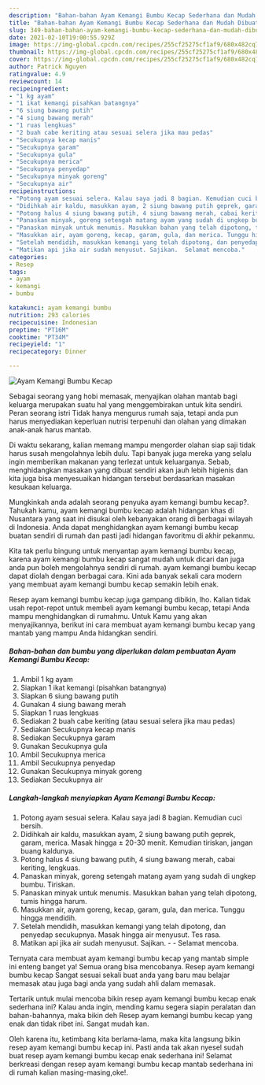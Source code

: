 ```yaml
---
description: "Bahan-bahan Ayam Kemangi Bumbu Kecap Sederhana dan Mudah Dibuat"
title: "Bahan-bahan Ayam Kemangi Bumbu Kecap Sederhana dan Mudah Dibuat"
slug: 349-bahan-bahan-ayam-kemangi-bumbu-kecap-sederhana-dan-mudah-dibuat
date: 2021-02-10T19:00:55.929Z
image: https://img-global.cpcdn.com/recipes/255cf25275cf1af9/680x482cq70/ayam-kemangi-bumbu-kecap-foto-resep-utama.jpg
thumbnail: https://img-global.cpcdn.com/recipes/255cf25275cf1af9/680x482cq70/ayam-kemangi-bumbu-kecap-foto-resep-utama.jpg
cover: https://img-global.cpcdn.com/recipes/255cf25275cf1af9/680x482cq70/ayam-kemangi-bumbu-kecap-foto-resep-utama.jpg
author: Patrick Nguyen
ratingvalue: 4.9
reviewcount: 14
recipeingredient:
- "1 kg ayam"
- "1 ikat kemangi pisahkan batangnya"
- "6 siung bawang putih"
- "4 siung bawang merah"
- "1 ruas lengkuas"
- "2 buah cabe keriting atau sesuai selera jika mau pedas"
- "Secukupnya kecap manis"
- "Secukupnya garam"
- "Secukupnya gula"
- "Secukupnya merica"
- "Secukupnya penyedap"
- "Secukupnya minyak goreng"
- "Secukupnya air"
recipeinstructions:
- "Potong ayam sesuai selera. Kalau saya jadi 8 bagian. Kemudian cuci bersih."
- "Didihkah air kaldu, masukkan ayam, 2 siung bawang putih geprek, garam, merica. Masak hingga ± 20-30 menit. Kemudian tiriskan, jangan buang kaldunya."
- "Potong halus 4 siung bawang putih, 4 siung bawang merah, cabai keriting, lengkuas."
- "Panaskan minyak, goreng setengah matang ayam yang sudah di ungkep bumbu. Tiriskan."
- "Panaskan minyak untuk menumis. Masukkan bahan yang telah dipotong, tumis hingga harum."
- "Masukkan air, ayam goreng, kecap, garam, gula, dan merica. Tunggu hingga mendidih."
- "Setelah mendidih, masukkan kemangi yang telah dipotong, dan penyedap secukupnya. Masak hingga air menyusut. Tes rasa."
- "Matikan api jika air sudah menyusut. Sajikan.  Selamat mencoba."
categories:
- Resep
tags:
- ayam
- kemangi
- bumbu

katakunci: ayam kemangi bumbu 
nutrition: 293 calories
recipecuisine: Indonesian
preptime: "PT16M"
cooktime: "PT34M"
recipeyield: "1"
recipecategory: Dinner

---
```



![Ayam Kemangi Bumbu Kecap](https://img-global.cpcdn.com/recipes/255cf25275cf1af9/680x482cq70/ayam-kemangi-bumbu-kecap-foto-resep-utama.jpg)

Sebagai seorang yang hobi memasak, menyajikan olahan mantab bagi keluarga merupakan suatu hal yang menggembirakan untuk kita sendiri. Peran seorang istri Tidak hanya mengurus rumah saja, tetapi anda pun harus menyediakan keperluan nutrisi terpenuhi dan olahan yang dimakan anak-anak harus mantab.

Di waktu  sekarang, kalian memang mampu mengorder olahan siap saji tidak harus susah mengolahnya lebih dulu. Tapi banyak juga mereka yang selalu ingin memberikan makanan yang terlezat untuk keluarganya. Sebab, menghidangkan masakan yang dibuat sendiri akan jauh lebih higienis dan kita juga bisa menyesuaikan hidangan tersebut berdasarkan masakan kesukaan keluarga. 



Mungkinkah anda adalah seorang penyuka ayam kemangi bumbu kecap?. Tahukah kamu, ayam kemangi bumbu kecap adalah hidangan khas di Nusantara yang saat ini disukai oleh kebanyakan orang di berbagai wilayah di Indonesia. Anda dapat menghidangkan ayam kemangi bumbu kecap buatan sendiri di rumah dan pasti jadi hidangan favoritmu di akhir pekanmu.

Kita tak perlu bingung untuk menyantap ayam kemangi bumbu kecap, karena ayam kemangi bumbu kecap sangat mudah untuk dicari dan juga anda pun boleh mengolahnya sendiri di rumah. ayam kemangi bumbu kecap dapat diolah dengan berbagai cara. Kini ada banyak sekali cara modern yang membuat ayam kemangi bumbu kecap semakin lebih enak.

Resep ayam kemangi bumbu kecap juga gampang dibikin, lho. Kalian tidak usah repot-repot untuk membeli ayam kemangi bumbu kecap, tetapi Anda mampu menghidangkan di rumahmu. Untuk Kamu yang akan menyajikannya, berikut ini cara membuat ayam kemangi bumbu kecap yang mantab yang mampu Anda hidangkan sendiri.

<!--inarticleads1-->

##### Bahan-bahan dan bumbu yang diperlukan dalam pembuatan Ayam Kemangi Bumbu Kecap:

1. Ambil 1 kg ayam
1. Siapkan 1 ikat kemangi (pisahkan batangnya)
1. Siapkan 6 siung bawang putih
1. Gunakan 4 siung bawang merah
1. Siapkan 1 ruas lengkuas
1. Sediakan 2 buah cabe keriting (atau sesuai selera jika mau pedas)
1. Sediakan Secukupnya kecap manis
1. Sediakan Secukupnya garam
1. Gunakan Secukupnya gula
1. Ambil Secukupnya merica
1. Ambil Secukupnya penyedap
1. Gunakan Secukupnya minyak goreng
1. Sediakan Secukupnya air




<!--inarticleads2-->

##### Langkah-langkah menyiapkan Ayam Kemangi Bumbu Kecap:

1. Potong ayam sesuai selera. Kalau saya jadi 8 bagian. Kemudian cuci bersih.
1. Didihkah air kaldu, masukkan ayam, 2 siung bawang putih geprek, garam, merica. Masak hingga ± 20-30 menit. Kemudian tiriskan, jangan buang kaldunya.
1. Potong halus 4 siung bawang putih, 4 siung bawang merah, cabai keriting, lengkuas.
1. Panaskan minyak, goreng setengah matang ayam yang sudah di ungkep bumbu. Tiriskan.
1. Panaskan minyak untuk menumis. Masukkan bahan yang telah dipotong, tumis hingga harum.
1. Masukkan air, ayam goreng, kecap, garam, gula, dan merica. Tunggu hingga mendidih.
1. Setelah mendidih, masukkan kemangi yang telah dipotong, dan penyedap secukupnya. Masak hingga air menyusut. Tes rasa.
1. Matikan api jika air sudah menyusut. Sajikan. -  - Selamat mencoba.




Ternyata cara membuat ayam kemangi bumbu kecap yang mantab simple ini enteng banget ya! Semua orang bisa mencobanya. Resep ayam kemangi bumbu kecap Sangat sesuai sekali buat anda yang baru mau belajar memasak atau juga bagi anda yang sudah ahli dalam memasak.

Tertarik untuk mulai mencoba bikin resep ayam kemangi bumbu kecap enak sederhana ini? Kalau anda ingin, mending kamu segera siapin peralatan dan bahan-bahannya, maka bikin deh Resep ayam kemangi bumbu kecap yang enak dan tidak ribet ini. Sangat mudah kan. 

Oleh karena itu, ketimbang kita berlama-lama, maka kita langsung bikin resep ayam kemangi bumbu kecap ini. Pasti anda tak akan nyesel sudah buat resep ayam kemangi bumbu kecap enak sederhana ini! Selamat berkreasi dengan resep ayam kemangi bumbu kecap mantab sederhana ini di rumah kalian masing-masing,oke!.


